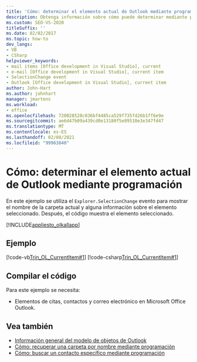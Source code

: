 ```yaml
---
title: 'Cómo: determinar el elemento actual de Outlook mediante programación'
description: Obtenga información sobre cómo puede determinar mediante programación el elemento actual de Microsoft Outlook. En este ejemplo se usa el evento Explorer. SelectionChange.
ms.custom: SEO-VS-2020
titleSuffix: ''
ms.date: 02/02/2017
ms.topic: how-to
dev_langs:
- VB
- CSharp
helpviewer_keywords:
- mail items [Office development in Visual Studio], current
- e-mail [Office development in Visual Studio], current item
- SelectionChange event
- Outlook [Office development in Visual Studio], current item
author: John-Hart
ms.author: johnhart
manager: jmartens
ms.workload:
- office
ms.openlocfilehash: 720028528c036bf4485ca529f735fd26b1ff6e9e
ms.sourcegitcommit: ae6d47b09a439cd0e13180f5e89510e3e347fd47
ms.translationtype: MT
ms.contentlocale: es-ES
ms.lasthandoff: 02/08/2021
ms.locfileid: "99963840"
---
```

# <a name="how-to-programmatically-determine-the-current-outlook-item"></a>Cómo: determinar el elemento actual de Outlook mediante programación
  En este ejemplo se utiliza el `Explorer.SelectionChange` evento para mostrar el nombre de la carpeta actual y alguna información sobre el elemento seleccionado. Después, el código muestra el elemento seleccionado.

 [!INCLUDE[appliesto_olkallapp](../vsto/includes/appliesto-olkallapp-md.md)]

## <a name="example"></a>Ejemplo
 [!code-vb[Trin_OL_CurrentItem#1](../vsto/codesnippet/VisualBasic/Trin_OL_CurrentItem/thisaddin.vb#1)]
 [!code-csharp[Trin_OL_CurrentItem#1](../vsto/codesnippet/CSharp/Trin_OL_CurrentItem/thisaddin.cs#1)]

## <a name="compile-the-code"></a>Compilar el código
 Para este ejemplo se necesita:

- Elementos de citas, contactos y correo electrónico en Microsoft Office Outlook.

## <a name="see-also"></a>Vea también
- [Información general del modelo de objetos de Outlook](../vsto/outlook-object-model-overview.md)
- [Cómo: recuperar una carpeta por nombre mediante programación](../vsto/how-to-programmatically-retrieve-a-folder-by-name.md)
- [Cómo: buscar un contacto específico mediante programación](../vsto/how-to-programmatically-search-for-a-specific-contact.md)
